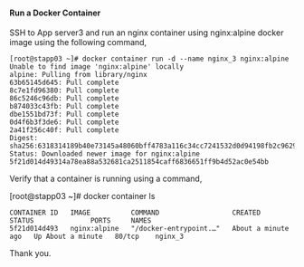 #### Run a Docker Container

SSH to App server3 and run an nginx container using nginx:alpine docker image using the following command,
```
[root@stapp03 ~]# docker container run -d --name nginx_3 nginx:alpine
Unable to find image 'nginx:alpine' locally
alpine: Pulling from library/nginx
63b65145d645: Pull complete 
8c7e1fd96380: Pull complete 
86c5246c96db: Pull complete 
b874033c43fb: Pull complete 
dbe1551bd73f: Pull complete 
0d4f6b3f3de6: Pull complete 
2a41f256c40f: Pull complete 
Digest: sha256:6318314189b40e73145a48060bff4783a116c34cc7241532d0d94198fb2c9629
Status: Downloaded newer image for nginx:alpine
5f21d014d49314a78ea88a532681ca2511854caff6836651ff9b4d52ac0e54bb
```

Verify that a container is running using a command,

[root@stapp03 ~]# docker container ls
```
CONTAINER ID   IMAGE          COMMAND                  CREATED              STATUS              PORTS     NAMES
5f21d014d493   nginx:alpine   "/docker-entrypoint.…"   About a minute ago   Up About a minute   80/tcp    nginx_3
```

Thank you.
